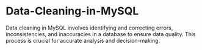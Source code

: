 # Data-Cleaning-in-MySQL
Data cleaning in MySQL involves identifying and correcting errors, inconsistencies, and inaccuracies in a database to ensure data quality. This process is crucial for accurate analysis and decision-making.
